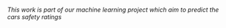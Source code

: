 ###### This work is part of our machine learning project which aim to predict the cars safety ratings 
